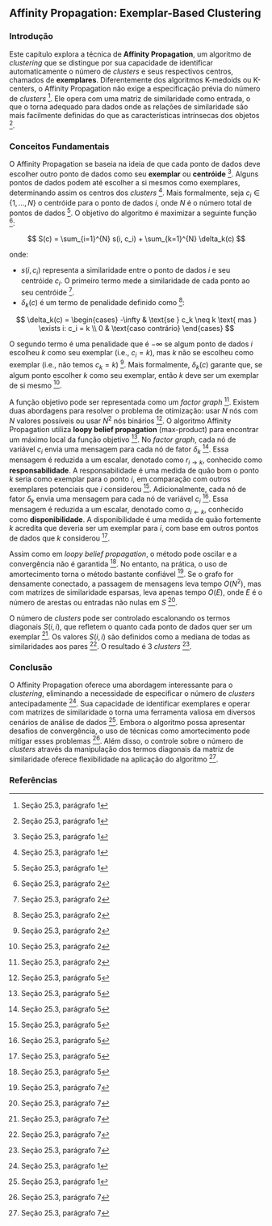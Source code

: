 ## Affinity Propagation: Exemplar-Based Clustering

### Introdução
Este capítulo explora a técnica de **Affinity Propagation**, um algoritmo de *clustering* que se distingue por sua capacidade de identificar automaticamente o número de *clusters* e seus respectivos centros, chamados de **exemplares**. Diferentemente dos algoritmos K-medoids ou K-centers, o Affinity Propagation não exige a especificação prévia do número de *clusters* [^887]. Ele opera com uma matriz de similaridade como entrada, o que o torna adequado para dados onde as relações de similaridade são mais facilmente definidas do que as características intrínsecas dos objetos [^887].

### Conceitos Fundamentais
O Affinity Propagation se baseia na ideia de que cada ponto de dados deve escolher outro ponto de dados como seu **exemplar** ou **centróide** [^887]. Alguns pontos de dados podem até escolher a si mesmos como exemplares, determinando assim os centros dos *clusters* [^887]. Mais formalmente, seja $c_i \in \{1, ..., N\}$ o centróide para o ponto de dados $i$, onde $N$ é o número total de pontos de dados [^887]. O objetivo do algoritmo é maximizar a seguinte função [^888]:

$$ S(c) = \sum_{i=1}^{N} s(i, c_i) + \sum_{k=1}^{N} \delta_k(c) $$

onde:
- $s(i, c_i)$ representa a similaridade entre o ponto de dados $i$ e seu centróide $c_i$. O primeiro termo mede a similaridade de cada ponto ao seu centróide [^888].
- $\delta_k(c)$ é um termo de penalidade definido como [^888]:

$$ \delta_k(c) = \begin{cases} -\infty & \text{se } c_k \neq k \text{ mas } \exists i: c_i = k \\ 0 & \text{caso contrário} \end{cases} $$

O segundo termo é uma penalidade que é $-\infty$ se algum ponto de dados $i$ escolheu $k$ como seu exemplar (i.e., $c_i = k$), mas $k$ não se escolheu como exemplar (i.e., não temos $c_k = k$) [^888]. Mais formalmente, $\delta_k(c)$ garante que, se algum ponto escolher $k$ como seu exemplar, então $k$ deve ser um exemplar de si mesmo [^888].

A função objetivo pode ser representada como um *factor graph* [^888]. Existem duas abordagens para resolver o problema de otimização: usar $N$ nós com $N$ valores possíveis ou usar $N^2$ nós binários [^889]. O algoritmo Affinity Propagation utiliza **loopy belief propagation** (max-product) para encontrar um máximo local da função objetivo [^889]. No *factor graph*, cada nó de variável $c_i$ envia uma mensagem para cada nó de fator $\delta_k$ [^889]. Essa mensagem é reduzida a um escalar, denotado como $r_{i \rightarrow k}$, conhecido como **responsabilidade**. A responsabilidade é uma medida de quão bom o ponto $k$ seria como exemplar para o ponto $i$, em comparação com outros exemplares potenciais que $i$ considerou [^889]. Adicionalmente, cada nó de fator $\delta_k$ envia uma mensagem para cada nó de variável $c_i$ [^889]. Essa mensagem é reduzida a um escalar, denotado como $a_{i \leftarrow k}$, conhecido como **disponibilidade**. A disponibilidade é uma medida de quão fortemente $k$ acredita que deveria ser um exemplar para $i$, com base em outros pontos de dados que $k$ considerou [^889].

Assim como em *loopy belief propagation*, o método pode oscilar e a convergência não é garantida [^889]. No entanto, na prática, o uso de amortecimento torna o método bastante confiável [^890]. Se o grafo for densamente conectado, a passagem de mensagens leva tempo $O(N^2)$, mas com matrizes de similaridade esparsas, leva apenas tempo $O(E)$, onde $E$ é o número de arestas ou entradas não nulas em $S$ [^890].

O número de *clusters* pode ser controlado escalonando os termos diagonais $S(i, i)$, que refletem o quanto cada ponto de dados quer ser um exemplar [^890]. Os valores $S(i, i)$ são definidos como a mediana de todas as similaridades aos pares [^890]. O resultado é 3 *clusters* [^890].

### Conclusão
O Affinity Propagation oferece uma abordagem interessante para o *clustering*, eliminando a necessidade de especificar o número de *clusters* antecipadamente [^887]. Sua capacidade de identificar exemplares e operar com matrizes de similaridade o torna uma ferramenta valiosa em diversos cenários de análise de dados [^887]. Embora o algoritmo possa apresentar desafios de convergência, o uso de técnicas como amortecimento pode mitigar esses problemas [^890]. Além disso, o controle sobre o número de *clusters* através da manipulação dos termos diagonais da matriz de similaridade oferece flexibilidade na aplicação do algoritmo [^890].

### Referências
[^887]: Seção 25.3, parágrafo 1
[^888]: Seção 25.3, parágrafo 2
[^889]: Seção 25.3, parágrafo 5
[^890]: Seção 25.3, parágrafo 7
<!-- END -->